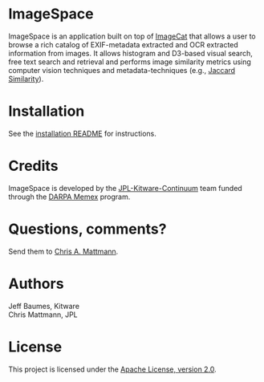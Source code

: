 ImageSpace
==========
ImageSpace is an application built on top of [ImageCat](http://github.com/chrismattmann/imagecat/)
that allows a user to browse a rich catalog of EXIF-metadata extracted and OCR extracted information
from images. It allows histogram and D3-based visual search, free text search and retrieval and 
performs image similarity metrics using computer vision techniques and metadata-techniques (e.g., 
[Jaccard Similarity](http://github.com/chrismattmann/tika-img-similarity)).

Installation
============
See the [installation README](https://github.com/memex-explorer/image_space/tree/master/imagespace) for
instructions.

Credits
=======
ImageSpace is developed by the [JPL-Kitware-Continuum](http://memex.jpl.nasa.gov/) team funded
through the [DARPA Memex](http://www.darpa.mil/newsevents/releases/2014/02/09.aspx) program.

Questions, comments?
===================
Send them to [Chris A. Mattmann](mailto:chris.a.mattmann@jpl.nasa.gov).

Authors
=======
Jeff Baumes, Kitware  
Chris Mattmann, JPL

License
===
This project is licensed under the [Apache License, version 2.0](http://www.apache.org/licenses/LICENSE-2.0).

